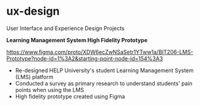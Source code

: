 # ux-design
User Interface and Experience Design Projects

**Learning Management System High Fidelity Prototype**

https://www.figma.com/proto/XDW6ecZwNSaSetr1YTww1a/BIT206-LMS-Prototype?node-id=1%3A2&starting-point-node-id=154%3A3
- Re-designed HELP University's student Learning Management System (LMS) platform 
- Conducted a survey as primary research to understand students' pain points when using the LMS
- High fidelity prototype created using Figma

